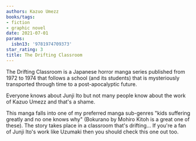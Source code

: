 ```yaml
---
authors: Kazuo Umezz
books/tags:
- fiction
- graphic novel
date: 2021-07-01
params:
  isbn13: '9781974709373'
star_rating: 3
title: The Drifting Classroom
---
```


The Drifting Classroom is a Japanese horror manga series published from 1972 to
1974 that follows a school (and its students) that is mysteriously transported
through time to a post-apocalyptic future.

<!--more-->

Everyone knows about Junji Ito but not many people know about the work of Kazuo
Umezz and that's a shame.

This manga falls into one of my preferred manga sub-genres "kids suffering
greatly and no one knows why" (Bokurano by Mohiro Kitoh is a great one of
these). The story takes place in a classroom that's drifting... If you're a fan
of Junji Ito's work like Uzumaki then you should check this one out too.